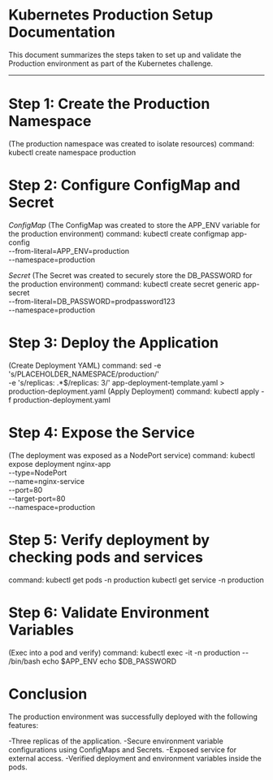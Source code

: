 # Kubernetes Production Setup Documentation

This document summarizes the steps taken to set up and validate the Production environment as part of the Kubernetes challenge.

---

# Step 1: Create the Production Namespace
(The production namespace was created to isolate resources)
command:
        kubectl create namespace production

# Step 2: Configure ConfigMap and Secret
*ConfigMap*
(The ConfigMap was created to store the APP_ENV variable for the production environment)
command:
        kubectl create configmap app-config \
        --from-literal=APP_ENV=production \
        --namespace=production

*Secret*
(The Secret was created to securely store the DB_PASSWORD for the production environment)
command:
        kubectl create secret generic app-secret \
        --from-literal=DB_PASSWORD=prodpassword123 \
        --namespace=production

# Step 3: Deploy the Application
(Create Deployment YAML)
command:
        sed -e 's/PLACEHOLDER_NAMESPACE/production/' \
            -e 's/replicas: .*$/replicas: 3/' app-deployment-template.yaml > production-deployment.yaml
(Apply Deployment)
command:
        kubectl apply -f production-deployment.yaml

# Step 4: Expose the Service
(The deployment was exposed as a NodePort service)
command:
        kubectl expose deployment nginx-app \
        --type=NodePort \
        --name=nginx-service \
        --port=80 \
        --target-port=80 \
        --namespace=production

# Step 5: Verify deployment by checking pods and services
command:
        kubectl get pods -n production
        kubectl get service -n production

# Step 6: Validate Environment Variables 
(Exec into a pod and verify)
command:
        kubectl exec -it <pod-name> -n production -- /bin/bash
        echo $APP_ENV
        echo $DB_PASSWORD


# Conclusion
The production environment was successfully deployed with the following features:

-Three replicas of the application.
-Secure environment variable configurations using ConfigMaps and Secrets.
-Exposed service for external access.
-Verified deployment and environment variables inside the pods.
